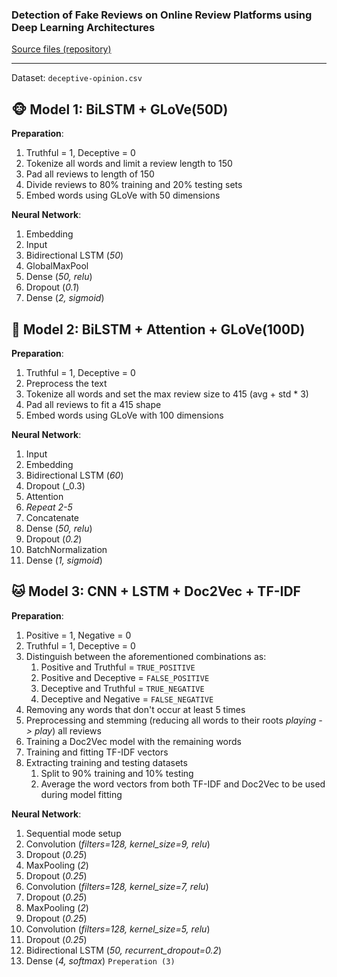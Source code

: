 ### Detection of Fake Reviews on Online Review Platforms using Deep Learning Architectures

[Source files (repository)](https://github.com/ashishsalunkhe/DeepSpamReview-Detection-of-Fake-Reviews-on-Online-Review-Platforms-using-DeepLearning-Architectures)

---

Dataset: `deceptive-opinion.csv`

## :monkey_face: Model 1: BiLSTM + GLoVe(50D)

**Preparation**:
1. Truthful = 1, Deceptive = 0
2. Tokenize all words and limit a review length to 150
3. Pad all reviews to length of 150
4. Divide reviews to 80% training and 20% testing sets
5. Embed words using GLoVe with 50 dimensions

**Neural Network**:
1. Embedding
2. Input
3. Bidirectional LSTM (_50_)
4. GlobalMaxPool
5. Dense (_50, relu_)
6. Dropout (_0.1_)
7. Dense (_2, sigmoid_)


## :dog: Model 2: BiLSTM + Attention + GLoVe(100D)

**Preparation**:
1. Truthful = 1, Deceptive = 0
2. Preprocess the text
3. Tokenize all words and set the max review size to 415 (avg + std * 3)
4. Pad all reviews to fit a 415 shape
5. Embed words using GLoVe with 100 dimensions

**Neural Network**:
1. Input
2. Embedding
3. Bidirectional LSTM (_60_)
4. Dropout (_0.3)
5. Attention
6. _Repeat 2-5_
7. Concatenate
8. Dense (_50, relu_)
9. Dropout (_0.2_)
10. BatchNormalization
11. Dense (_1, sigmoid_)

## :cat: Model 3: CNN + LSTM + Doc2Vec + TF-IDF

**Preparation**:
1. Positive = 1, Negative = 0
2. Truthful = 1, Deceptive = 0
3. Distinguish between the aforementioned combinations as:
    1. Positive and Truthful = `TRUE_POSITIVE`
    2. Positive and Deceptive = `FALSE_POSITIVE`
    3. Deceptive and Truthful = `TRUE_NEGATIVE`
    4. Deceptive and Negative = `FALSE_NEGATIVE`
4. Removing any words that don't occur at least 5 times
5. Preprocessing and stemming (reducing all words to their roots _playing -> play_) all reviews
6. Training a Doc2Vec model with the remaining words
7. Training and fitting TF-IDF vectors
8. Extracting training and testing datasets
    1. Split to 90% training and 10% testing
    2. Average the word vectors from both TF-IDF and Doc2Vec to be used during model fitting

**Neural Network**:
1. Sequential mode setup
2. Convolution (_filters=128, kernel_size=9, relu_)
3. Dropout (_0.25_)
4. MaxPooling (_2_)
5. Dropout (_0.25_)
6. Convolution (_filters=128, kernel_size=7, relu_)
7. Dropout (_0.25_)
8. MaxPooling (_2_)
9. Dropout (_0.25_)
10. Convolution (_filters=128, kernel_size=5, relu_)
11. Dropout (_0.25_)
12. Bidirectional LSTM (_50, recurrent_dropout=0.2_)
13. Dense (_4, softmax_) `Preperation (3)`
